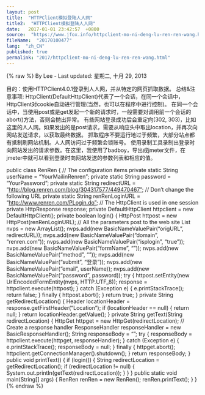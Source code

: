 ```yaml
---
layout: post
title:  "HTTPClient模拟登陆人人网"
title2:  "HTTPClient模拟登陆人人网"
date:   2017-01-01 23:42:57  +0800
source:  "https://www.jfox.info/httpclient-mo-ni-deng-lu-ren-ren-wang.html"
fileName:  "20170100477"
lang:  "zh_CN"
published: true
permalink: "2017/httpclient-mo-ni-deng-lu-ren-ren-wang.html"
---
```

{% raw %}
By Lee - Last updated: 星期二, 十月 29, 2013

目的：使用HTTPClient4.0.1登录到人人网，并从特定的网页抓取数据。
总结&注意事项:
HttpClient(DefaultHttpClient)代表了一个会话，在同一个会话中，HttpClient对cookie自动进行管理(当然，也可以在程序中进行控制)。
在同一个会话中，当使用post或是get发起一个新的请求时，一般需要对调用前一个会话的abort()方法，否则会抛出异常。
有些网站登录成功后会重定向(302, 303)，比如这里的人人网。如果发出的是post请求，需要从响应头中取出location，并再次向网站发送请求，以获取最终数据。
抓取程序不要运行地过于频繁，大部分站点都有抵制刷网站机制。人人网访问过于频繁会锁账号。
使用录制工具录制出登录时向网站发出的请求参数。在这里，我使用了badboy，导出成jmeter文件，在jmeter中就可以看到登录时向网站发送的参数列表和相应的值。

public class RenRen {
// The configuration items
private static String userName = “YourMailinRenren”;
private static String password = “YourPassword”;
private static String redirectURL = “http://blog.renren.com/blog/304317577/449470467”;
// Don’t change the following URL
private static String renRenLoginURL = “http://www.renren.com/PLogin.do”;
// The HttpClient is used in one session
private HttpResponse response;
private DefaultHttpClient httpclient = new DefaultHttpClient();
private boolean login() {
HttpPost httpost = new HttpPost(renRenLoginURL);
// All the parameters post to the web site
List<NameValuePair> nvps = new ArrayList<NameValuePair>();
nvps.add(new BasicNameValuePair(“origURL”, redirectURL));
nvps.add(new BasicNameValuePair(“domain”, “renren.com”));
nvps.add(new BasicNameValuePair(“isplogin”, “true”));
nvps.add(new BasicNameValuePair(“formName”, “”));
nvps.add(new BasicNameValuePair(“method”, “”));
nvps.add(new BasicNameValuePair(“submit”, “登录”));
nvps.add(new BasicNameValuePair(“email”, userName));
nvps.add(new BasicNameValuePair(“password”, password));
try {
httpost.setEntity(new UrlEncodedFormEntity(nvps, HTTP.UTF_8));
response = httpclient.execute(httpost);
} catch (Exception e) {
e.printStackTrace();
return false;
} finally {
httpost.abort();
}
return true;
}
private String getRedirectLocation() {
Header locationHeader = response.getFirstHeader(“Location”);
if (locationHeader == null) {
return null;
}
return locationHeader.getValue();
}
private String getText(String redirectLocation) {
HttpGet httpget = new HttpGet(redirectLocation);
// Create a response handler
ResponseHandler<String> responseHandler = new BasicResponseHandler();
String responseBody = “”;
try {
responseBody = httpclient.execute(httpget, responseHandler);
} catch (Exception e) {
e.printStackTrace();
responseBody = null;
} finally {
httpget.abort();
httpclient.getConnectionManager().shutdown();
}
return responseBody;
}
public void printText() {
if (login()) {
String redirectLocation = getRedirectLocation();
if (redirectLocation != null) {
System.out.println(getText(redirectLocation));
}
}
}
public static void main(String[] args) {
RenRen renRen = new RenRen();
renRen.printText();
}
}
{% endraw %}
